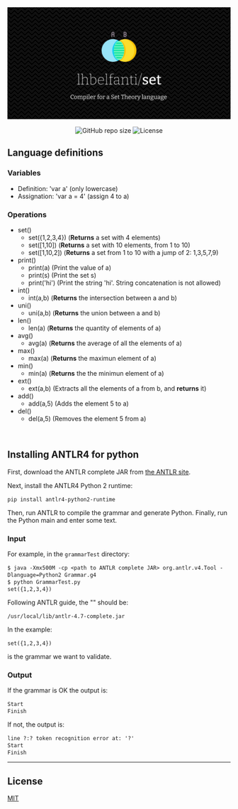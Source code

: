 <div align="center">
  <picture>
    <source media="(prefers-color-scheme: dark)" srcset="media/set-dark.png">
    <source media="(prefers-color-scheme: light)" srcset="media/set-light.png">
    <img alt="Set - Compiler for a Set Theory Language." src="media/set-dark.png">
  </picture>

  <br />

  ![GitHub repo size](https://img.shields.io/github/repo-size/lhbelfanti/set?style=for-the-badge)
  ![License](https://img.shields.io/github/license/lhbelfanti/set?style=for-the-badge)
</div>

## Language definitions

### Variables 
- Definition: 'var a' 		(only lowercase)
- Assignation: 'var a = 4'	(assign 4 to a)

### Operations
- set()
	- set({1,2,3,4})		(<b>Returns</b> a set with 4 elements)
	- set([1,10])			(<b>Returns</b> a set with 10 elements, from 1 to 10)
	- set([1,10,2])			(<b>Returns</b> a set from 1 to 10 with a jump of 2: 1,3,5,7,9)
- print()
	- print(a) 				(Print the value of a)
	- print(s) 				(Print the set s)
	- print('hi') 			(Print the string 'hi'. String concatenation is not allowed)
- int()
	- int(a,b)				(<b>Returns</b> the intersection between a and b)
- uni()
	- uni(a,b)				(<b>Returns</b> the union between a and b)
- len()
	- len(a)				(<b>Returns</b> the quantity of elements of a)
- avg()
	- avg(a)				(<b>Returns</b> the average of all the elements of a)
- max()
	- max(a)				(<b>Returns</b> the maximun element of a)
- min()
	- min(a)				(<b>Returns</b> the the minimun element of a)
- ext()
	- ext(a,b)				(Extracts all the elements of a from b, and <b>returns</b> it)	
- add()
	- add(a,5)				(Adds the element 5 to a)
- del()
	- del(a,5)				(Removes the element 5 from a)
<br/>

## Installing ANTLR4 for python

First, download the ANTLR complete JAR from [the ANTLR site][antlr].

[antlr]:http://www.antlr.org/

Next, install the ANTLR4 Python 2 runtime:

```
pip install antlr4-python2-runtime
```

Then, run ANTLR to compile the grammar and generate Python. Finally, run
the Python main and enter some text.

### Input

For example, in the `grammarTest` directory:

```
$ java -Xmx500M -cp <path to ANTLR complete JAR> org.antlr.v4.Tool -Dlanguage=Python2 Grammar.g4
$ python GrammarTest.py
set({1,2,3,4})
```

Following ANTLR guide, the "<path to ANTLR complete JAR>" should be:

```
/usr/local/lib/antlr-4.7-complete.jar
```

In the example:
```
set({1,2,3,4})
```

is the grammar we want to validate.


### Output

If the grammar is OK the output is:
```
Start
Finish
```

If not, the output is:
```
line ?:? token recognition error at: '?'
Start
Finish
```

---
## License

[MIT](https://choosealicense.com/licenses/mit/)